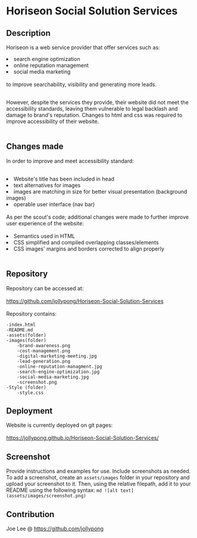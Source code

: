# Horiseon Social Solution Services
 
## Description
Horiseon is a web service provider that offer services such as:
<li>search engine optimization </li>
<li>online reputation management </li>
<li>social media marketing</li><br>
to improve searchability, visibility and generating more leads.
 <br><br>
 
However, despite the services they provide, their website did not meet the accessibility standards, leaving them vulnerable to legal backlash and damage to brand's reputation. Changes to html and css was required to improve accessibility of their website. 
<br><br>

## Changes made 
In order to improve and meet accessibility standard:<br><br>
<li>Website's title has been included in head</li>
<li>text alternatives for images </li>
<li>images are matching in size for better visual presentation (background images)</li>
<li>operable user interface (nav bar)</li>
<br>
As per the scout's code; additional changes were made to further improve user experience of the website: <br><br>
<li> Semantics used in HTML </li>
<li> CSS simplified and compiled overlapping classes/elements </li>
<li> CSS images' margins and borders corrected to align properly </li>
<br>

## Repository
Repository can be accessed at: <br><br> https://github.com/jollypong/Horiseon-Social-Solution-Services <br><br>
Repository contains: 

	-index.html
	-README.md
	-assets(folder)
  	-images(folder)
		-brand-awareness.png
		-cost-management.png
		-digital-marketing-meeting.jpg
		-lead-generation.png
		-online-reputation-managment.jpg
		-search-engine-optimization.jpg
		-social-media-marketing.jpg
		-screenshot.png
	-Style (folder)
		-style.css

## Deployment
Website is currently deployed on git pages: <br><br>
https://jollypong.github.io/Horiseon-Social-Solution-Services/ 

## Screenshot
Provide instructions and examples for use. Include screenshots as needed.
To add a screenshot, create an `assets/images` folder in your repository and upload your screenshot to it. Then, using the relative filepath, add it to your README using the following syntax:
    ```md
    ![alt text](assets/images/screenshot.png)
    ```
## Contribution
Joe Lee @ https://github.com/jollypong
